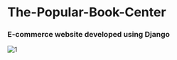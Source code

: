 # The-Popular-Book-Center
### E-commerce website developed using Django

![1](https://user-images.githubusercontent.com/46183307/110822515-2701fd80-82b7-11eb-8872-26bfa789c236.JPG)

